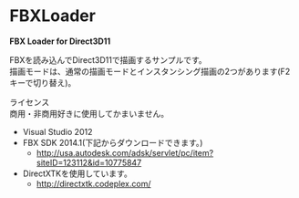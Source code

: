 FBXLoader
=========

**FBX Loader for Direct3D11**

FBXを読み込んでDirect3D11で描画するサンプルです。  
描画モードは、通常の描画モードとインスタンシング描画の2つがあります(F2キーで切り替え)。

ライセンス  
商用・非商用好きに使用してかまいません。

- Visual Studio 2012
- FBX SDK 2014.1(下記からダウンロードできます。)
	- http://usa.autodesk.com/adsk/servlet/pc/item?siteID=123112&id=10775847
- DirectXTKを使用しています。
	- http://directxtk.codeplex.com/

